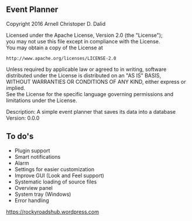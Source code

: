 Event Planner
--------------------------------------
Copyright 2016 Arnell Christoper D. Dalid  

Licensed under the Apache License, Version 2.0 (the "License");  
you may not use this file except in compliance with the License.  
You may obtain a copy of the License at

    http://www.apache.org/licenses/LICENSE-2.0

Unless required by applicable law or agreed to in writing, software  
distributed under the License is distributed on an "AS IS" BASIS,  
WITHOUT WARRANTIES OR CONDITIONS OF ANY KIND, either express or implied.  
See the License for the specific language governing permissions and  
limitations under the License.

Description: A simple event planner that saves its data into a database  
Version: 0.0.0

To do's
--------------------------------------
- Plugin support
- Smart notifications
- Alarm
- Settings for easier customization
- Improve GUI (Look and Feel support)
- Systematic loading of source files
- Overview panel
- System tray (Windows)
- Error handling

https://rockyroadshub.wordpress.com